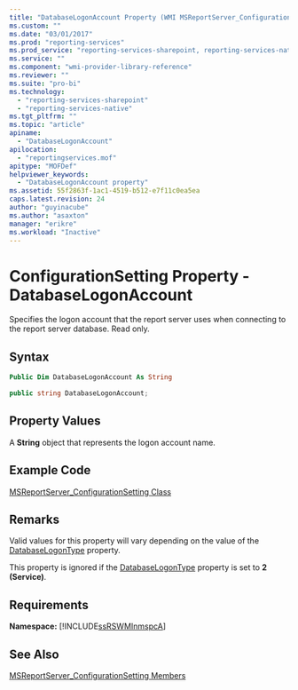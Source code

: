 ```yaml
---
title: "DatabaseLogonAccount Property (WMI MSReportServer_ConfigurationSetting) | Microsoft Docs"
ms.custom: ""
ms.date: "03/01/2017"
ms.prod: "reporting-services"
ms.prod_service: "reporting-services-sharepoint, reporting-services-native"
ms.service: ""
ms.component: "wmi-provider-library-reference"
ms.reviewer: ""
ms.suite: "pro-bi"
ms.technology: 
  - "reporting-services-sharepoint"
  - "reporting-services-native"
ms.tgt_pltfrm: ""
ms.topic: "article"
apiname: 
  - "DatabaseLogonAccount"
apilocation: 
  - "reportingservices.mof"
apitype: "MOFDef"
helpviewer_keywords: 
  - "DatabaseLogonAccount property"
ms.assetid: 55f2863f-1ac1-4519-b512-e7f11c0ea5ea
caps.latest.revision: 24
author: "guyinacube"
ms.author: "asaxton"
manager: "erikre"
ms.workload: "Inactive"
---
```

# ConfigurationSetting Property - DatabaseLogonAccount
  Specifies the logon account that the report server uses when connecting to the report server database. Read only.  
  
## Syntax  
  
```vb  
Public Dim DatabaseLogonAccount As String  
```  
  
```csharp  
public string DatabaseLogonAccount;  
```  
  
## Property Values  
 A **String** object that represents the logon account name.  
  
## Example Code  
 [MSReportServer_ConfigurationSetting Class](../../reporting-services/wmi-provider-library-reference/msreportserver-configurationsetting-class.md)  
  
## Remarks  
 Valid values for this property will vary depending on the value of the [DatabaseLogonType](../../reporting-services/wmi-provider-library-reference/configurationsetting-property-databaselogontype.md) property.  
  
 This property is ignored if the [DatabaseLogonType](../../reporting-services/wmi-provider-library-reference/configurationsetting-property-databaselogontype.md) property is set to **2 (Service)**.  
  
## Requirements  
 **Namespace:** [!INCLUDE[ssRSWMInmspcA](../../includes/ssrswminmspca-md.md)]  
  
## See Also  
 [MSReportServer_ConfigurationSetting Members](../../reporting-services/wmi-provider-library-reference/msreportserver-configurationsetting-members.md)  
  
  

